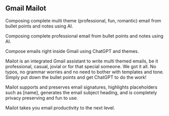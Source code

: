 ## Gmail Mailot
Composing complete multi theme (professional, fun, romantic) email from bullet points and notes using AI.

Composing complete professional email from bullet points and notes using AI.

Compose emails right inside Gmail using ChatGPT and themes.

Mailot is an integrated Gmail assistant to write multi themed emails, be it professional, casual, jovial or for that special someone. We got it all. No typos, no grammar worries and no need to bother with templates and tone. Simply put down the bullet points and get ChatGPT to do the work!

Mailot supports and preserves email signatures, highlights placeholders such as [name], generates the email subject heading, and is completely privacy preserving and fun to use.

Mailot takes you email productivity to the next level.
